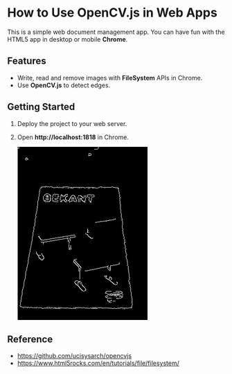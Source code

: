 # How to Use OpenCV.js in Web Apps
This is a simple web document management app. You can have fun with the HTML5 app in desktop or mobile **Chrome**.

## Features
* Write, read and remove images with **FileSystem** APIs in Chrome.
* Use **OpenCV.js** to detect edges.

## Getting Started
1. Deploy the project to your web server.
2. Open **http://localhost:1818** in Chrome.

    ![document edge detection with opencv.js](screenshot/opencv-js.png)

## Reference
* https://github.com/ucisysarch/opencvjs
* https://www.html5rocks.com/en/tutorials/file/filesystem/

